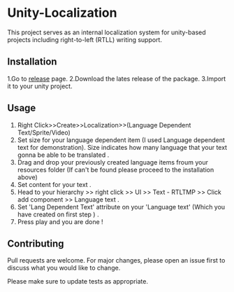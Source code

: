 # Unity-Localization

This project serves as an internal localization system for unity-based projects including right-to-left (RTLL) writing support.

## Installation

1.Go to [release](https://github.com/ertanturan/Unity-Localization/releases) page.
2.Download the lates release of the package.
3.Import it to your unity project.

## Usage

1. Right Click>>Create>>Localization>>(Language Dependent Text/Sprite/Video)
2. Set size for your language dependent item (I used Language dependent text for demonstration). Size indicates how many language that your text gonna be able to be translated .
3. Drag and drop your previously created language items froum your resources folder (If can't be found please proceed to the installation above)
4. Set content for your text .
5. Head to your hierarchy >> right click >> UI >> Text - RTLTMP >> Click add component >> Language text .
6. Set 'Lang Dependent Text' attribute on your 'Language text' (Which you have created on first step ) .
7. Press play and you are done !



## Contributing
Pull requests are welcome. For major changes, please open an issue first to discuss what you would like to change.

Please make sure to update tests as appropriate.
